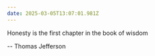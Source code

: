 ```yaml
---
date: 2025-03-05T13:07:01.981Z
---
```


Honesty is the first chapter in the book of wisdom

-- Thomas Jefferson